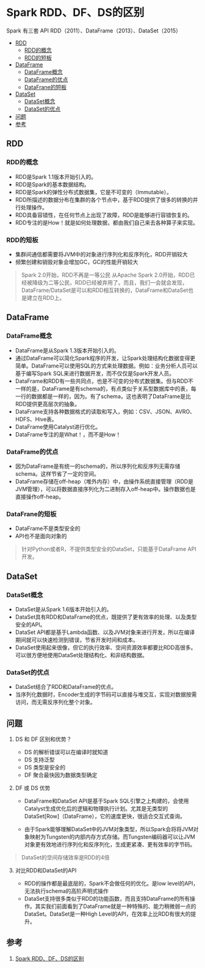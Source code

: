 # Spark RDD、DF、DS的区别

Spark 有三套 API RDD（2011）、DataFrame（2013）、DataSet（2015）

- [RDD](#RDD)
    - [RDD的概念](#RDD的概念)
    - [RDD的短板](#RDD的短板)
- [DataFrame](#DataFrame)
    - [DataFrame概念](#DataFrame概念)
    - [DataFrame的优点](#DataFrame的优点)
    - [DataFrane的短板](#DataFrane的短板)
- [DataSet](#DataSet)
    - [DataSet概念](#DataSet概念)
    - [DataSet的优点](#DataSet的优点)
- [问题](#问题)
- [参考](#参考)

## RDD
### RDD的概念
- RDD是Spark 1.1版本开始引入的。
- RDD是Spark的基本数据结构。
- RDD是Spark的弹性分布式数据集，它是不可变的（Immutable）。
- RDD所描述的数据分布在集群的各个节点中，基于RDD提供了很多的转换的并行处理操作。
- RDD具备容错性，在任何节点上出现了故障，RDD是能够进行容错恢复的。
- RDD专注的是How！就是如何处理数据，都由我们自己来去各种算子来实现。

### RDD的短板
- 集群间通信都需要将JVM中的对象进行序列化和反序列化，RDD开销较大
- 频繁创建和销毁对象会增加GC，GC的性能开销较大


>Spark 2.0开始，RDD不再是一等公民
>从Apache Spark 2.0开始，RDD已经被降级为二等公民，RDD已经被弃用了。而且，我们一会就会发现，DataFrame/DataSet是可以和RDD相互转换的，DataFrame和DataSet也是建立在RDD上。

## DataFrame

### DataFrame概念
- DataFrame是从Spark 1.3版本开始引入的。
- 通过DataFrame可以简化Spark程序的开发，让Spark处理结构化数据变得更简单。DataFrame可以使用SQL的方式来处理数据。例如：业务分析人员可以基于编写Spark SQL来进行数据开发，而不仅仅是Spark开发人员。
- DataFrame和RDD有一些共同点，也是不可变的分布式数据集。但与RDD不一样的是，DataFrame是有schema的，有点类似于关系型数据库中的表，每一行的数据都是一样的，因为。有了schema，这也表明了DataFrame是比RDD提供更高层次的抽象。
- DataFrame支持各种数据格式的读取和写入，例如：CSV、JSON、AVRO、HDFS、Hive表。
- DataFrame使用Catalyst进行优化。
- DataFrame专注的是What！，而不是How！

### DataFrame的优点
- 因为DataFrame是有统一的schema的，所以序列化和反序列无需存储schema。这样节省了一定的空间。
- DataFrame存储在off-heap（堆外内存）中，由操作系统直接管理（RDD是JVM管理），可以将数据直接序列化为二进制存入off-heap中。操作数据也是直接操作off-heap。

### DataFrane的短板
- DataFrame不是类型安全的
- API也不是面向对象的

>针对Python或者R，不提供类型安全的DataSet，只能基于DataFrame API开发。

## DataSet

### DataSet概念
- DataSet是从Spark 1.6版本开始引入的。
- DataSet具有RDD和DataFrame的优点，既提供了更有效率的处理、以及类型安全的API。
- DataSet API都是基于Lambda函数、以及JVM对象来进行开发，所以在编译期间就可以快速检测到错误，节省开发时间和成本。
- DataSet使用起来很像，但它的执行效率、空间资源效率都要比RDD高很多。可以很方便地使用DataSet处理结构化、和非结构数据。

### DataSet的优点
- DataSet结合了RDD和DataFrame的优点。
- 当序列化数据时，Encoder生成的字节码可以直接与堆交互，实现对数据按需访问，而无需反序列化整个对象。

## 问题
1. DS 和 DF 区别和优势？
    - DS 的解析错误可以在编译时就知道
    - DS 支持泛型
    - DS 类型是安全的
    - DF 聚合最快因为数据类型确定

2. DF 或 DS 优势
    - DataFrame和DataSet API是基于Spark SQL引擎之上构建的，会使用Catalyst生成优化后的逻辑和物理执行计划。尤其是无类型的DataSet[Row]（DataFrame），它的速度更快，很适合交互式查询。

    - 由于Spark能够理解DataSet中的JVM对象类型，所以Spark会将将JVM对象映射为Tungsten的内部内存方式存储。而Tungsten编码器可以让JVM对象更有效地进行序列化和反序列化，生成更紧凑、更有效率的字节码。

> DataSet的空间存储效率是RDD的4倍

3. 对比RDD和DataSet的API

    - RDD的操作都是最底层的，Spark不会做任何的优化。是low level的API，无法执行schema的高阶声明式操作
    - DataSet支持很多类似于RDD的功能函数，而且支持DataFrame的所有操作。其实我们前面看到了DataFrame就是一种特殊的、能力稍微弱一点的DataSet。DataSet是一种High Level的API，在效率上比RDD有很大的提升。

## 参考
1. <a href="https://www.cnblogs.com/mr-bigdata/p/14426049.html#rdddataframedataset%E4%BB%8B%E7%BB%8D" target="_blank">Spark RDD、DF、DS的区别</a>